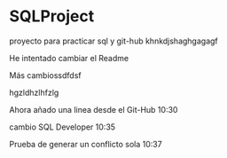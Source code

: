 # SQLProject
proyecto para practicar sql y git-hub
khnkdjshaghgagagf

He intentado cambiar el Readme


Más cambiossdfdsf


hgzldhzlhfzlg

Ahora añado una linea desde el Git-Hub 10:30

cambio SQL Developer 10:35

Prueba de generar un conflicto sola 10:37
